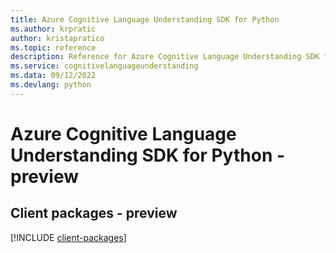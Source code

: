 ```yaml
---
title: Azure Cognitive Language Understanding SDK for Python
ms.author: krpratic
author: kristapratico
ms.topic: reference
description: Reference for Azure Cognitive Language Understanding SDK for Python
ms.service: cognitivelanguageunderstanding
ms.data: 09/12/2022
ms.devlang: python
---
```

# Azure Cognitive Language Understanding SDK for Python - preview

## Client packages - preview
[!INCLUDE [client-packages](cognitive-language-understanding-client-index.md)]